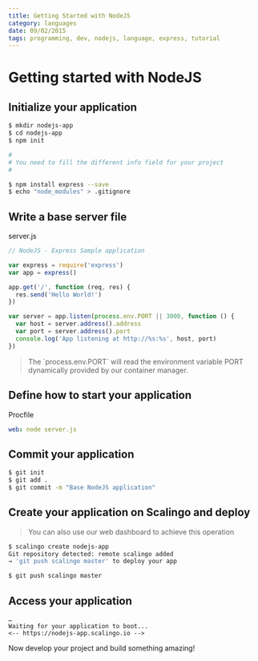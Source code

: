 ```yaml
---
title: Getting Started with NodeJS
category: languages
date: 09/02/2015
tags: programming, dev, nodejs, language, express, tutorial
---
```


# Getting started with NodeJS

## Initialize your application

```bash
$ mkdir nodejs-app
$ cd nodejs-app
$ npm init

# 
# You need to fill the different info field for your project
#

$ npm install express --save
$ echo "node_modules" > .gitignore
```

## Write a base server file

server.js

```js
// NodeJS - Express Sample application

var express = require('express')
var app = express()

app.get('/', function (req, res) {
  res.send('Hello World!')
})

var server = app.listen(process.env.PORT || 3000, function () {
  var host = server.address().address
  var port = server.address().port
  console.log('App listening at http://%s:%s', host, port)
})
```

<blockquote class="tip">
  The `process.env.PORT` will read the environment variable PORT dynamically provided by our container manager.
</blockquote>

## Define how to start your application

Procfile

```yml
web: node server.js
```

## Commit your application 

```bash
$ git init
$ git add .
$ git commit -m "Base NodeJS application"
```

## Create your application on Scalingo and deploy

<blockquote class="info">
  You can also use our web dashboard to achieve this operation
</blockquote>

```bash
$ scalingo create nodejs-app
Git repository detected: remote scalingo added
→ 'git push scalingo master' to deploy your app

$ git push scalingo master
```

## Access your application

```
…
Waiting for your application to boot... 
<-- https://nodejs-app.scalingo.io -->
```

Now develop your project and build something amazing!
